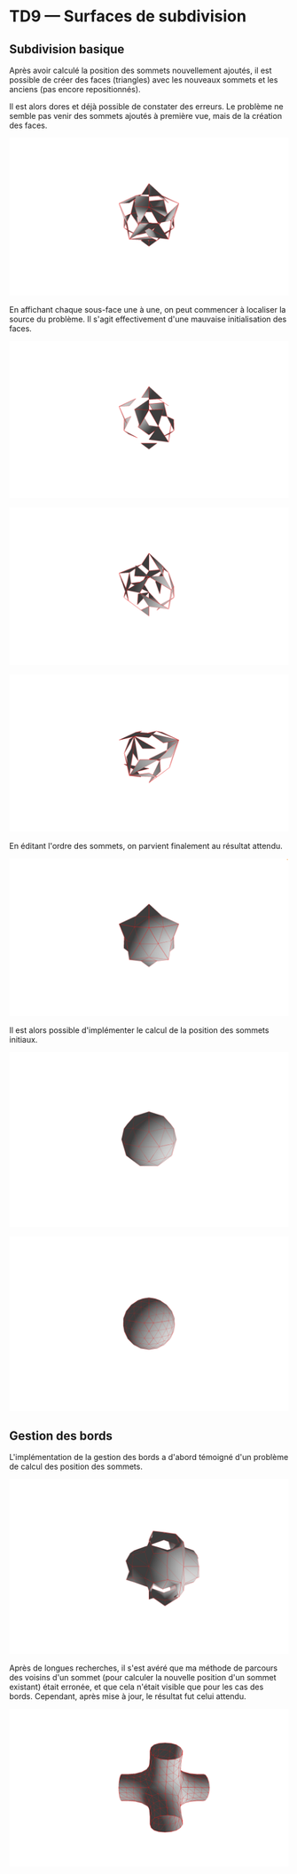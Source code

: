 # TD9 — Surfaces de subdivision

## Subdivision basique

Après avoir calculé la position des sommets nouvellement ajoutés, il est possible de créer des faces (triangles) avec les nouveaux sommets et les anciens (pas encore repositionnés).

Il est alors dores et déjà possible de constater des erreurs. Le problème ne semble pas venir des sommets ajoutés à première vue, mais de la création des faces.

![renderings/new-faces-0.png](renderings/new-faces-0.png)

En affichant chaque sous-face une à une, on peut commencer à localiser la source du problème. Il s'agit effectivement d'une mauvaise initialisation des faces.

![renderings/new-faces-1.png](renderings/new-faces-1.png)

![renderings/new-faces-2.png](renderings/new-faces-2.png)

![renderings/new-faces-3.png](renderings/new-faces-3.png)

En éditant l'ordre des sommets, on parvient finalement au résultat attendu.

![renderings/new-faces-4.png](renderings/new-faces-4.png)

Il est alors possible d'implémenter le calcul de la position des sommets initiaux.

![renderings/new-faces-5a.png](renderings/new-faces-5a.png)

![renderings/new-faces-5b.png](renderings/new-faces-5b.png)

## Gestion des bords

L'implémentation de la gestion des bords a d'abord témoigné d'un problème de calcul des position des sommets.

![renderings/new-faces-6.png](renderings/new-faces-6.png)

Après de longues recherches, il s'est avéré que ma méthode de parcours des voisins d'un sommet (pour calculer la nouvelle position d'un sommet existant) était erronée, et que cela n'était visible que pour les cas des bords. Cependant, après mise à jour, le résultat fut celui attendu.

![renderings/new-faces-7.png](renderings/new-faces-7.png)
